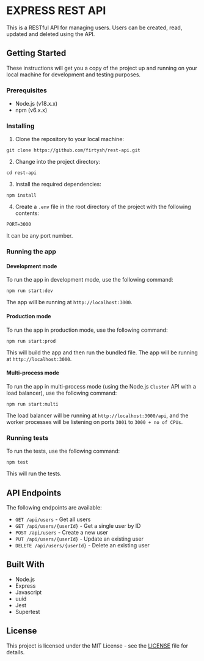 # EXPRESS REST API

This is a RESTful API for managing users. Users can be created, read, updated and deleted using the API.

## Getting Started

These instructions will get you a copy of the project up and running on your local machine for development and testing purposes.

### Prerequisites

- Node.js (v18.x.x)
- npm (v6.x.x)

### Installing

1. Clone the repository to your local machine:

```
git clone https://github.com/firtysh/rest-api.git
```

2. Change into the project directory:

```
cd rest-api
```

3. Install the required dependencies:

```
npm install
```

4. Create a `.env` file in the root directory of the project with the following contents:

```
PORT=3000
```
It can be any port number.

### Running the app

#### Development mode

To run the app in development mode, use the following command:

```
npm run start:dev
```

The app will be running at `http://localhost:3000`.

#### Production mode

To run the app in production mode, use the following command:

```
npm run start:prod
```

This will build the app and then run the bundled file. The app will be running at `http://localhost:3000`.

#### Multi-process mode

To run the app in multi-process mode (using the Node.js `Cluster` API with a load balancer), use the following command:

```
npm run start:multi
```

The load balancer will be running at `http://localhost:3000/api`, and the worker processes will be listening on ports `3001` to `3000 + no of CPUs`.

### Running tests

To run the tests, use the following command:

```
npm test
```

This will run the tests.

## API Endpoints

The following endpoints are available:

- `GET /api/users` - Get all users
- `GET /api/users/{userId}` - Get a single user by ID
- `POST /api/users` - Create a new user
- `PUT /api/users/{userId}` - Update an existing user
- `DELETE /api/users/{userId}` - Delete an existing user

## Built With

- Node.js
- Express
- Javascript
- uuid
- Jest
- Supertest

## License

This project is licensed under the MIT License - see the [LICENSE](LICENSE) file for details.